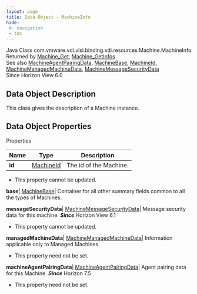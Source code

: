 ```yaml
---
layout: page
title: Data Object - MachineInfo
hide:
 #- navigation
 - toc
---
```






Java Class
    com.vmware.vdi.vlsi.binding.vdi.resources.Machine.MachineInfo  
Returned by
     [Machine_Get](vdi.resources.Machine.md#get), [Machine_GetInfos](vdi.resources.Machine.md#getInfos)  
See also
     [MachineAgentPairingData](vdi.resources.Machine.MachineAgentPairingData.md), [MachineBase](vdi.resources.Machine.MachineBase.md), [MachineId](vdi.entity.MachineId.md), [MachineManagedMachineData](vdi.resources.Machine.ManagedMachineData.md), [MachineMessageSecurityData](vdi.resources.Machine.MessageSecurityData.md)  
Since 
    Horizon View 6.0

## Data Object Description 

This class gives the description of a Machine instance. 

## Data Object Properties

Properties

Name |  Type |  Description   
---|---|---  
**id**| [MachineId](vdi.entity.MachineId.md)|  The id of the Machine.   


* This property cannot be updated.

  
**base**| [MachineBase](vdi.resources.Machine.MachineBase.md)|  Container for all other summary fields common to all the types of Machines.   
  
**messageSecurityData**| [MachineMessageSecurityData](vdi.resources.Machine.MessageSecurityData.md)|  Message security data for this machine.  **_Since_** Horizon View 6.1  


* This property cannot be updated.

  
**managedMachineData**| [MachineManagedMachineData](vdi.resources.Machine.ManagedMachineData.md)|  Information applicable only to Managed Machines.   


* This property need not be set.

  
**machineAgentPairingData**| [MachineAgentPairingData](vdi.resources.Machine.MachineAgentPairingData.md)|  Agent pairing data for this Machine.  **_Since_** Horizon 7.5  


* This property need not be set.

  
  
  
  
  
  

